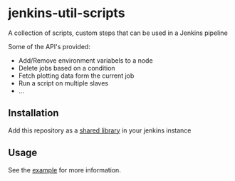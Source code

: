 # jenkins-util-scripts

A collection of scripts, custom steps that can be used in a Jenkins pipeline

Some of the API's provided:

* Add/Remove environment variabels to a node
* Delete jobs based on a condition
* Fetch plotting data form the current job
* Run a script on multiple slaves
* ...

## Installation

Add this repository as a [shared library](https://jenkins.io/doc/book/pipeline/shared-libraries/) in your jenkins instance

## Usage

See the [example](https://github.com/roel0/jenkins-util-scripts/blob/master/example/Jenkinsfile) for more information.
